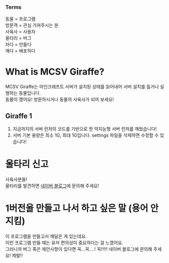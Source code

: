 ### Terms
동물 = 프로그램  
방문객 = 관심 가져주시는 분  
사육사 = 사용자  
울타리 = 버그  
자다 = 만들다  
깨다 = 배포하다
# What is MCSV Giraffe?
MCSV Giraffe는 마인크래프트 서버가 설치된 상태를 읽어내어 서버 설치를 돕거나 실행하는 동물입니다.  
동물이 깼어요! 방문하시거나 동물의 사육사가 되어 보세요!
## Giraffe 1
1. 지금까지의 서버 런처의 코드를 기반으로 한 약지능형 서버 런처를 깨웠습니다!
2. 서버 기본 용량은 최소 1G, 최대 1G입니다. settings 파일을 삭제하면 수정할 수 있습니다!
# 울타리 신고
사육사분들!  
울타리를 발견하면 [네이버 블로그](https://blog.naver.com/tvasuper)에 문의해 주세요!
# 1버전을 만들고 나서 하고 싶은 말 (용어 안지킴)
이 프로그램을 만들고서 깨달은 게 있는데요.  
이런 프로그램 만들 때는 유저 편의성이 중요하다는 걸 느꼈어요.  
그러니까 버그 혹은 제안사항이 있다면 꼭...꼭....! 꼭!!!!! 네이버 블로그에 문의해 주세요! 제발!!
